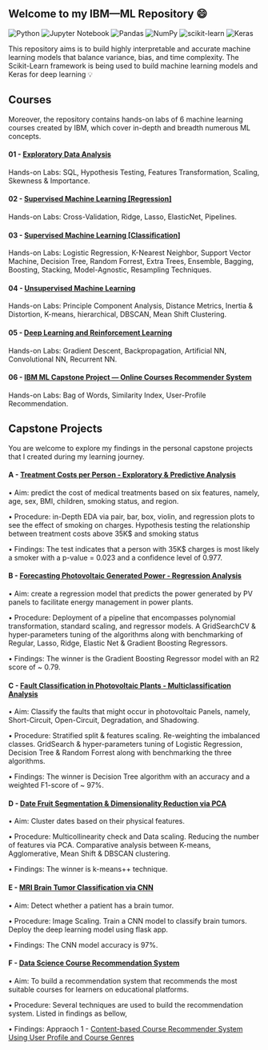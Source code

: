 ## Welcome to my IBM—ML Repository :smile:
![Python](https://img.shields.io/badge/python-3670A0?style=for-the-badge&logo=python&logoColor=ffdd54)
![Jupyter Notebook](https://img.shields.io/badge/jupyter-%23FA0F00.svg?style=for-the-badge&logo=jupyter&logoColor=white)
![Pandas](https://img.shields.io/badge/pandas-%23150458.svg?style=for-the-badge&logo=pandas&logoColor=white)
![NumPy](https://img.shields.io/badge/numpy-%23013243.svg?style=for-the-badge&logo=numpy&logoColor=white)
![scikit-learn](https://img.shields.io/badge/scikit--learn-%23F7931E.svg?style=for-the-badge&logo=scikit-learn&logoColor=white)
![Keras](https://img.shields.io/badge/Keras-%23D00000.svg?style=for-the-badge&logo=Keras&logoColor=white)

This repository aims is to build highly interpretable and accurate machine learning models that balance variance, bias, and time complexity. The Scikit-Learn framework is being used to build machine learning models and Keras for deep learning :bulb:

## Courses

Moreover, the repository contains hands-on labs of 6 machine learning courses created by IBM, which cover in-depth and breadth numerous ML concepts.

#### 01 - [Exploratory Data Analysis](https://github.com/KAFSALAH/IBM_MachineLearning/tree/main/01%20-%20Exploratory%20Data%20Analysis)
Hands-on Labs: SQL, Hypothesis Testing, Features Transformation, Scaling, Skewness & Importance.

#### 02 - [Supervised Machine Learning [Regression]](https://github.com/KAFSALAH/IBM_MachineLearning/tree/main/02%20-%20Supervised%20Machine%20Learning%20%5BRegression%5D)
Hands-on Labs: Cross-Validation, Ridge, Lasso, ElasticNet, Pipelines.

#### 03 - [Supervised Machine Learning [Classification]](https://github.com/KAFSALAH/IBM_MachineLearning/tree/main/03%20-%20Supervised%20Machine%20Learning%20%5BClassification%5D)
Hands-on Labs: Logistic Regression, K-Nearest Neighbor, Support Vector Machine, Decision Tree, Random Forrest, Extra Trees, Ensemble, Bagging, Boosting, Stacking, Model-Agnostic, Resampling Techniques.

#### 04 - [Unsupervised Machine Learning](https://github.com/KAFSALAH/IBM_MachineLearning/tree/main/04%20-%20Unsupervised%20Machine%20Learning)
Hands-on Labs: Principle Component Analysis, Distance Metrics, Inertia & Distortion, K-means, hierarchical, DBSCAN, Mean Shift Clustering.
 
#### 05 - [Deep Learning and Reinforcement Learning](https://github.com/KAFSALAH/IBM_MachineLearning/tree/main/05%20-%20Deep%20Learning%20and%20Reinforcement%20Learning)
Hands-on Labs: Gradient Descent, Backpropagation, Artificial NN, Convolutional NN, Recurrent NN.

#### 06 - [IBM ML Capstone Project — Online Courses Recommender System](https://github.com/KAFSALAH/IBM_MachineLearning/tree/main/06%20-%20Recommender%20Systems)
Hands-on Labs: Bag of Words, Similarity Index, User-Profile Recommendation.

## Capstone Projects
You are welcome to explore my findings in the personal capstone projects that I created during my learning journey.

#### A - [Treatment Costs per Person - Exploratory & Predictive Analysis](https://github.com/KAFSALAH/IBM_MachineLearning/blob/main/01%20-%20Exploratory%20Data%20Analysis/F%20-%20Treatment%20Costs%20per%20Person%20-%20Exploratory%20%26%20Predictive%20Analysis.ipynb)

• Aim: predict the cost of medical treatments based on six features, namely, age, sex, BMI, children, smoking status, and region.

• Procedure: in-Depth EDA via pair, bar, box, violin, and regression plots to see the effect of smoking on charges. Hypothesis testing the relationship between treatment costs above 35K$ and smoking status

• Findings: The test indicates that a person with 35K$ charges is most likely a smoker with a p-value = 0.023 and a confidence level of 0.977.

#### B - [Forecasting Photovoltaic Generated Power - Regression Analysis](https://github.com/KAFSALAH/IBM_MachineLearning/blob/main/02%20-%20Supervised%20Machine%20Learning%20%5BRegression%5D/F%20-%20Forecasting%20Photovoltaic%20Generated%20Power.ipynb)

• Aim: create a regression model that predicts the power generated by PV panels to facilitate energy management in power plants. 

• Procedure: Deployment of a pipeline that encompasses polynomial transformation, standard scaling, and regressor models. A GridSearchCV & hyper-parameters tuning of the algorithms along with benchmarking of Regular, Lasso, Ridge, Elastic Net & Gradient Boosting Regressors.

• Findings: The winner is the Gradient Boosting Regressor model with an R2 score of ~ 0.79.

#### C - [Fault Classification in Photovoltaic Plants - Multiclassification Analysis](https://github.com/KAFSALAH/IBM_MachineLearning/blob/main/03%20-%20Supervised%20Machine%20Learning%20%5BClassification%5D/J%20-%20Fault%20Classification%20in%20Photovoltaic%20Plants.ipynb)

• Aim: Classify the faults that might occur in photovoltaic Panels, namely, Short-Circuit, Open-Circuit, Degradation, and Shadowing.

• Procedure: Stratified split & features scaling. Re-weighting the imbalanced classes. GridSearch & hyper-parameters tuning of Logistic Regression, Decision Tree & Random Forrest along with benchmarking the three algorithms.

• Findings:  The winner is Decision Tree algorithm with an accuracy and a weighted F1-score of ~ 97%.

#### D - [Date Fruit Segmentation & Dimensionality Reduction via PCA](https://github.com/KAFSALAH/IBM_MachineLearning/blob/main/04%20-%20Unsupervised%20Machine%20Learning/F%20-%20Date%20Fruit%20Segmentation%20%26%20Dimensionality%20Reduction%20via%20PCA.ipynb)

• Aim: Cluster dates based on their physical features. 

• Procedure: Multicollinearity check and Data scaling. Reducing the number of features via PCA. Comparative analysis between K-means, Agglomerative, Mean Shift & DBSCAN clustering.  

• Findings: The winner is k-means++ technique.

#### E -  [MRI Brain Tumor Classification via CNN](https://github.com/KAFSALAH/IBM_MachineLearning/blob/main/05%20-%20Deep%20Learning%20and%20Reinforcement%20Learning/J%20-%20MRI%20Brain%20Tumor%20Classification%20via%20CNN.ipynb)

• Aim: Detect whether a patient has a brain tumor.

• Procedure: Image Scaling. Train a CNN model to classify brain tumors. Deploy the deep learning model using flask app.

• Findings: The CNN model accuracy is 97%.

#### F - [Data Science Course Recommendation System](https://github.com/KAFSALAH/IBM_MachineLearning/tree/main/06%20-%20Recommender%20Systems)

• Aim: To build a recommendation system that recommends the most suitable courses for learners on educational platforms.

• Procedure: Several techniques are used to build the recommendation system. Listed in findings as bellow, 

• Findings: Appraoch 1 - [Content-based Course Recommender System Using User Profile and Course Genres](https://github.com/KAFSALAH/IBM_MachineLearning/blob/main/06%20-%20Recommender%20Systems/D%20-%20Content-Based%20User-Profile.ipynb)

